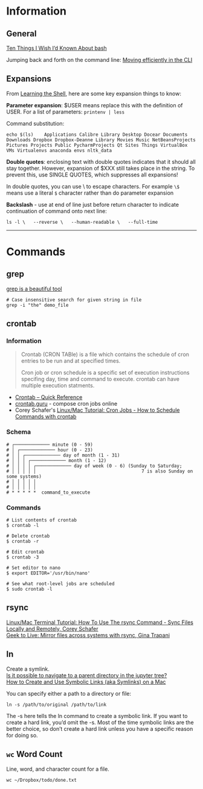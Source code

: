 

# Information

## General

[Ten Things I Wish I’d Known About bash](https://zwischenzugs.com/2018/01/06/ten-things-i-wish-id-known-about-bash/)

Jumping back and forth on the command line: [Moving efficiently in the CLI](https://clementc.github.io/blog/2018/01/25/moving_cli/)

## Expansions

From [Learning the Shell](http://linuxcommand.org/lc3_lts0080.php), here are some key expansion things to know:

**Parameter expansion**: $USER means replace this with the definition of USER. For a list of parameters: `printenv | less`

Command substitution:

    echo $(ls)    Applications Calibre Library Desktop Docear Documents Downloads Dropbox Dropbox-Deanne Library Movies Music NetBeansProjects Pictures Projects Public PycharmProjects Qt Sites Things VirtualBox VMs Virtualenvs anaconda envs nltk_data

**Double quotes**: enclosing text with double quotes indicates that it should all stay together. However, expansion of $XXX still takes place in the string. To prevent this, use SINGLE QUOTES, which suppresses all expansions!

In double quotes, you can use \ to escape characters. For example `\$` means use a literal `$` character rather than do parameter expansion

**Backslash** - use at end of line just before return character to indicate continuation of command onto next line:

    ls -l \   --reverse \   --human-readable \   --full-time

  
    
---

# Commands

## grep

[grep is a beautiful tool](https://www.eriwen.com/tools/grep-is-a-beautiful-tool/)

    # Case insensitive search for given string in file    
    grep -i "the" demo_file


## crontab

### Information


>Crontab (CRON TABle) is a file which contains the schedule of cron entries to be run and at specified times. 
>
>Cron job or cron schedule is a specific set of execution instructions specifing day, time and command to execute. crontab can have multiple execution statments.

- [Crontab – Quick Reference](http://www.adminschoice.com/crontab-quick-reference)
- [crontab.guru](https://crontab.guru) - compose cron jobs online
- Corey Schafer's [Linux/Mac Tutorial: Cron Jobs - How to Schedule Commands with crontab](https://www.youtube.com/watch?v=QZJ1drMQz1A)

### Schema

	# ┌───────────── minute (0 - 59)
    # │ ┌───────────── hour (0 - 23)
    # │ │ ┌───────────── day of month (1 - 31)
    # │ │ │ ┌───────────── month (1 - 12)
    # │ │ │ │ ┌───────────── day of week (0 - 6) (Sunday to Saturday;
    # │ │ │ │ │                                       7 is also Sunday on some systems)
    # │ │ │ │ │
    # │ │ │ │ │
    # * * * * *  command_to_execute


### Commands

	# List contents of crontab
	$ crontab -l
    
    # Delete crontab
	$ crontab -r

    # Edit crontab
	$ crontab -3

	# Set editor to nano
    $ export EDITOR='/usr/bin/nano'
    
    # See what root-level jobs are scheduled
    $ sudo crontab -l
    

## rsync

[Linux/Mac Terminal Tutorial: How To Use The rsync Command - Sync Files Locally and Remotely, Corey Schafer](https://www.youtube.com/watch?v=qE77MbDnljA)  
[Geek to Live: Mirror files across systems with rsync, Gina Trapani](https://lifehacker.com/196122/geek-to-live--mirror-files-across-systems-with-rsync)  

## ln

Create a symlink.  
[Is it possible to navigate to a parent directory in the jupyter tree?](https://stackoverflow.com/questions/38282336/is-it-possible-to-navigate-to-a-parent-directory-in-the-jupyter-tree)  
[How to Create and Use Symbolic Links (aka Symlinks) on a Mac](https://www.howtogeek.com/297721/how-to-create-and-use-symbolic-links-aka-symlinks-on-a-mac/)  

You can specify either a path to a directory or file:

    ln -s /path/to/original /path/to/link
    
The -s here tells the ln command to create a symbolic link. If you want to create a hard link, you’d omit the -s. Most of the time symbolic links are the better choice, so don’t create a hard link unless you have a specific reason for doing so.



## `wc` Word Count

Line, word, and character count for a file.

    wc ~/Dropbox/todo/done.txt